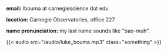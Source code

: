 [comment]: <>  (# contact)

__email:__ lbouma at carnegiescience dot edu

__location:__ Carnegie Observatories, office 227

__name pronunciation:__ my last name sounds like "bao-muh".

{{< audio src="/audio/luke_bouma.mp3" class="something" >}}

